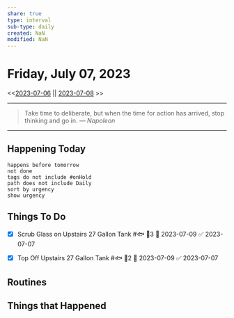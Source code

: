 ```yaml
---
share: true
type: interval
sub-type: daily
created: NaN 
modified: NaN
---
```

# Friday, July 07, 2023
<<[2023-07-06](./2023-07-06.md) || [2023-07-08](./2023-07-08.md) >>

---

> Take time to deliberate, but when the time for action has arrived, stop thinking and go in.
> — <cite>Napoleon</cite>

---
## Happening Today
```tasks
happens before tomorrow
not done
tags do not include #onHold
path does not include Daily
sort by urgency
show urgency
```

## Things To Do






























- [x] Scrub Glass on Upstairs 27 Gallon Tank #🐟 🥄3 📅 2023-07-09 ✅ 2023-07-07
- [x] Top Off Upstairs 27 Gallon Tank #🐟 🥄2 📅 2023-07-09 ✅ 2023-07-07














## Routines





## Things that Happened





